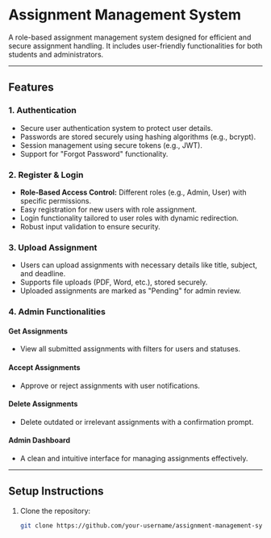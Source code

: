 # Assignment Management System

A role-based assignment management system designed for efficient and secure assignment handling. It includes user-friendly functionalities for both students and administrators.

---

## **Features**

### **1. Authentication**
- Secure user authentication system to protect user details.
- Passwords are stored securely using hashing algorithms (e.g., bcrypt).
- Session management using secure tokens (e.g., JWT).
- Support for "Forgot Password" functionality.

### **2. Register & Login**
- **Role-Based Access Control:** Different roles (e.g., Admin, User) with specific permissions.
- Easy registration for new users with role assignment.
- Login functionality tailored to user roles with dynamic redirection.
- Robust input validation to ensure security.

### **3. Upload Assignment**
- Users can upload assignments with necessary details like title, subject, and deadline.
- Supports file uploads (PDF, Word, etc.), stored securely.
- Uploaded assignments are marked as "Pending" for admin review.

### **4. Admin Functionalities**
#### **Get Assignments**
- View all submitted assignments with filters for users and statuses.

#### **Accept Assignments**
- Approve or reject assignments with user notifications.

#### **Delete Assignments**
- Delete outdated or irrelevant assignments with a confirmation prompt.

#### **Admin Dashboard**
- A clean and intuitive interface for managing assignments effectively.

---

## **Setup Instructions**
1. Clone the repository:
   ```bash
   git clone https://github.com/your-username/assignment-management-system.git
